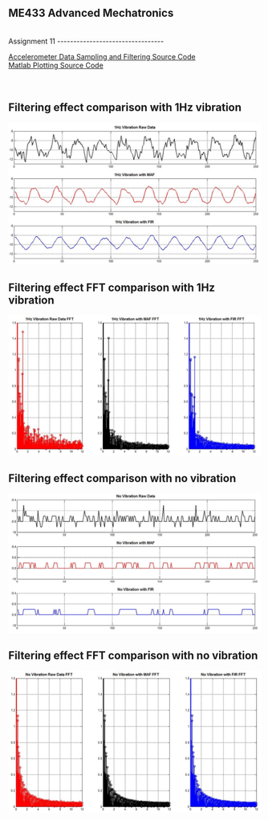 ME433 Advanced Mechatronics
---------------------------------
<br> 
Assignment 11
---------------------------------

[Accelerometer Data Sampling and Filtering Source Code](https://github.com/hereissunyue/ME433/tree/master/HW7/mouse_acc)<br>
[Matlab Plotting Source Code](https://github.com/hereissunyue/ME433/tree/master/HW7/mouse_acc)<br>  
<br> 

Filtering effect comparison with 1Hz vibration
---------------------------------
<img src="https://raw.githubusercontent.com/hereissunyue/ME433/master/HW11/figure/1.JPG"> <br>

Filtering effect FFT comparison with 1Hz vibration
---------------------------------
<img src="https://raw.githubusercontent.com/hereissunyue/ME433/master/HW11/figure/2.JPG"> <br>

Filtering effect comparison with no vibration
---------------------------------
<img src="https://raw.githubusercontent.com/hereissunyue/ME433/master/HW11/figure/3.JPG"> <br>

Filtering effect FFT comparison with no vibration
---------------------------------
<img src="https://raw.githubusercontent.com/hereissunyue/ME433/master/HW11/figure/4.JPG"> <br>